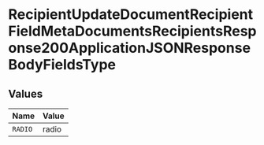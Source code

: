 # RecipientUpdateDocumentRecipientFieldMetaDocumentsRecipientsResponse200ApplicationJSONResponseBodyFieldsType


## Values

| Name    | Value   |
| ------- | ------- |
| `RADIO` | radio   |